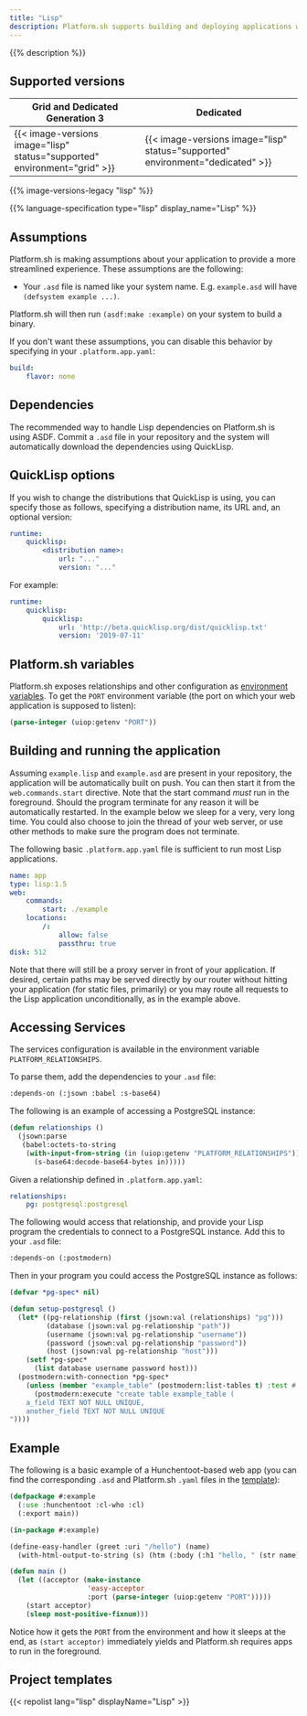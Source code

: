 ```yaml
---
title: "Lisp"
description: Platform.sh supports building and deploying applications written in Lisp using Common Lisp (the SBCL version) with ASDF and Quick Lisp support.  They are compiled during the Build phase, and support both committed dependencies and download-on-demand.
---
```


{{% description %}}

## Supported versions

| Grid and Dedicated Generation 3 | Dedicated |
|---------------------------------|-----------|
|  {{< image-versions image="lisp" status="supported" environment="grid" >}} | {{< image-versions image="lisp" status="supported" environment="dedicated" >}} |

{{% image-versions-legacy "lisp" %}}

{{% language-specification type="lisp" display_name="Lisp" %}}

## Assumptions

Platform.sh is making assumptions about your application to provide a more streamlined experience. These assumptions are the following:

- Your `.asd` file is named like your system name. E.g. `example.asd` will have `(defsystem example ...)`.

Platform.sh will then run `(asdf:make :example)` on your system to build a binary.

If you don't want these assumptions, you can disable this behavior by specifying in your `.platform.app.yaml`:

```yaml
build:
    flavor: none
```

## Dependencies

The recommended way to handle Lisp dependencies on Platform.sh is using ASDF. Commit a `.asd` file in your repository and the system will automatically download the dependencies using QuickLisp.

## QuickLisp options

If you wish to change the distributions that QuickLisp is using, you can specify those as follows, specifying a distribution name, its URL and, an optional version:

```yaml
runtime:
    quicklisp:
        <distribution name>:
            url: "..."
            version: "..."
```

For example:

```yaml
runtime:
    quicklisp:
        quicklisp:
            url: 'http://beta.quicklisp.org/dist/quicklisp.txt'
            version: '2019-07-11'
```


## Platform.sh variables

Platform.sh exposes relationships and other configuration as [environment variables](../development/variables/_index.md).
To get the `PORT` environment variable (the port on which your web application is supposed to listen):

```lisp
(parse-integer (uiop:getenv "PORT"))
```

## Building and running the application

Assuming `example.lisp` and `example.asd` are present in your repository, the application will be automatically built on push.  You can then start it from the `web.commands.start` directive.  Note that the start command _must_ run in the foreground. Should the program terminate for any reason it will be automatically restarted. In the example below we sleep for a very, very long time. You could also choose to join the thread of your web server, or use other methods to make sure the program does not terminate.

The following basic `.platform.app.yaml` file is sufficient to run most Lisp applications.

```yaml
name: app
type: lisp:1.5
web:
    commands:
        start: ./example
    locations:
        /:
            allow: false
            passthru: true
disk: 512
```

Note that there will still be a proxy server in front of your application.  If desired, certain paths may be served directly by our router without hitting your application (for static files, primarily) or you may route all requests to the Lisp application unconditionally, as in the example above.

## Accessing Services

The services configuration is available in the environment variable `PLATFORM_RELATIONSHIPS`.

To parse them, add the dependencies to your `.asd` file:

```lisp
:depends-on (:jsown :babel :s-base64)
```

The following is an example of accessing a PostgreSQL instance:

```lisp
(defun relationships ()
  (jsown:parse
   (babel:octets-to-string
    (with-input-from-string (in (uiop:getenv "PLATFORM_RELATIONSHIPS"))
      (s-base64:decode-base64-bytes in)))))
```

Given a relationship defined in `.platform.app.yaml`:

```yaml
relationships:
    pg: postgresql:postgresql
```

The following would access that relationship, and provide your Lisp program the credentials to connect to a PostgreSQL instance. Add this to your `.asd` file:

```lisp
:depends-on (:postmodern)
```

Then in your program you could access the PostgreSQL instance as follows:

```lisp
(defvar *pg-spec* nil)

(defun setup-postgresql ()
  (let* ((pg-relationship (first (jsown:val (relationships) "pg")))
         (database (jsown:val pg-relationship "path"))
         (username (jsown:val pg-relationship "username"))
         (password (jsown:val pg-relationship "password"))
         (host (jsown:val pg-relationship "host")))
    (setf *pg-spec*
      (list database username password host)))
  (postmodern:with-connection *pg-spec*
    (unless (member "example_table" (postmodern:list-tables t) :test #'string=)
      (postmodern:execute "create table example_table (
    a_field TEXT NOT NULL UNIQUE,
    another_field TEXT NOT NULL UNIQUE
"))))
```

## Example

The following is a basic example of a Hunchentoot-based web app
(you can find the corresponding `.asd` and Platform.sh `.yaml` files in the [template](#project-templates)):

```lisp
(defpackage #:example
  (:use :hunchentoot :cl-who :cl)
  (:export main))

(in-package #:example)

(define-easy-handler (greet :uri "/hello") (name)
  (with-html-output-to-string (s) (htm (:body (:h1 "hello, " (str name))))))

(defun main ()
  (let ((acceptor (make-instance
                   'easy-acceptor
                   :port (parse-integer (uiop:getenv "PORT")))))
    (start acceptor)
    (sleep most-positive-fixnum)))
```

Notice how it gets the `PORT` from the environment and how it sleeps at the end,
as `(start acceptor)` immediately yields and Platform.sh requires apps to run in the foreground.

## Project templates

{{< repolist lang="lisp" displayName="Lisp" >}}
